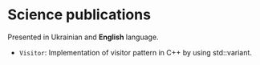 # Science publications

Presented in Ukrainian and **English** language.

- `Visitor`: Implementation of visitor pattern in C++ by using std::variant.

